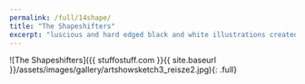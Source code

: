 ```yaml
---
permalink: /full/14shape/
title: "The Shapeshifters"
excerpt: "luscious and hard edged black and white illustrations created using PaintTool SAI and Photoshop."
---
```


![The Shapeshifters]({{ stuffostuff.com }}{{ site.baseurl }}/assets/images/gallery/artshowsketch3_reisze2.jpg){: .full}